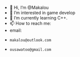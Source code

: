 - 👋 Hi, I’m @Makalou
- 👀 I’m interested in game develop
- 🌱 I’m currently learning C++.
- 📫 How to reach me: 
-   email:
-     makalou@outlook.com
-     ousawatoo@gmail.com

<!---
Makalou/Makalou is a ✨ special ✨ repository because its `README.md` (this file) appears on your GitHub profile.
You can click the Preview link to take a look at your changes.
--->
